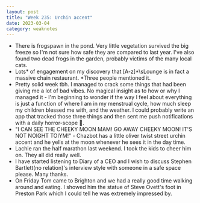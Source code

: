 ```yaml
---
layout: post
title: "Week 235: Urchin accent"
date: 2023-03-04
category: weaknotes
---
```

* There is frogspawn in the pond. Very little vegetation survived the big freeze so I'm not sure how safe they are compared to last year. I've also found two dead frogs in the garden, probably victims of the many local cats.
* Lots* of engagement on my discovery that [A-z]*\sLounge is in fact a massive chain restaurant. *Three people mentioned it.
* Pretty solid week tbh. I managed to crack some things that had been giving me a lot of bad vibes. No magical insight as to how or why I managed it - I'm beginning to wonder if the way I feel about everything is just a function of where I am in my menstrual cycle, how much sleep my children blessed me with, and the weather. I could probably write an app that tracked those three things and then sent me push notifications with a daily horror-scope 🤔.
* "I CAN SEE THE CHEEKY MOON MAM! GO AWAY CHEEKY MOON! IT'S NOT NOIGHT TOIYM!" - Chazbot has a little oliver twist street urchin accent and he yells at the moon whenever he sees it in the day time.
* Lachie ran the half marathon last weekend. I took the kids to cheer him on. They all did really well.
* I have started listening to Diary of a CEO and I wish to discuss Stephen Bartlett(no relation)'s interview style with someone in a safe space please. Many thanks.
* On Friday Tom came to Brighton and we had a really good time walking around and eating. I showed him the statue of Steve Ovett's foot in Preston Park which I could tell he was extremely impressed by.
